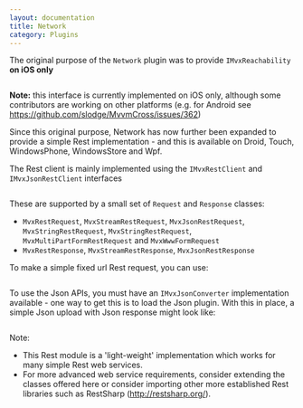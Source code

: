 ```yaml
---
layout: documentation
title: Network
category: Plugins
---
```

The original purpose of the `Network` plugin was to provide `IMvxReachability` **on iOS only**
```C# public interface IMvxReachability\n{\n  bool IsHostReachable(string host);\n}",
```
**Note:** this interface is currently implemented on iOS only, although some contributors are working on other platforms (e.g. for Android see https://github.com/slodge/MvvmCross/issues/362)

Since this original purpose, Network has now further been expanded to provide a simple Rest implementation - and this is available on Droid, Touch, WindowsPhone, WindowsStore and Wpf.

The Rest client is mainly implemented using the `IMvxRestClient` and `IMvxJsonRestClient` interfaces
```C# public interface IMvxRestClient\n{\n  void ClearSetting(string key);\n  void SetSetting(string key, object value);\n\n  void MakeRequest(MvxRestRequest restRequest, Action<MvxRestResponse> successAction,\n                   Action<Exception> errorAction);\n\n  void MakeRequest(MvxRestRequest restRequest, Action<MvxStreamRestResponse> successAction,\n                   Action<Exception> errorAction);\n}\n\npublic interface IMvxJsonRestClient\n{\n  Func<IMvxJsonConverter> JsonConverterProvider { get; set; }\n\n  void MakeRequestFor<T>(MvxRestRequest restRequest, Action<MvxDecodedRestResponse<T>> successAction,\n                         Action<Exception> errorAction);\n}",
```
These are supported by a small set of `Request` and `Response` classes:

- `MvxRestRequest`, `MvxStreamRestRequest`, `MvxJsonRestRequest`, `MvxStringRestRequest`, `MvxStringRestRequest`, `MvxMultiPartFormRestRequest` and `MvxWwwFormRequest`
- `MvxRestResponse`, `MvxStreamRestResponse`, `MvxJsonRestResponse`

To make a simple fixed url Rest request, you can use:
```C# var request = new MvxRestRequest(\"http://myService.org/things/list\");\nvar client = Mvx.Resolve<IMvxRestClient>();\nclient.MakeRequest(request,\n                   (MvxStreamRestResponse response) => {\n                     // do something with the response.StatusCode and response.Stream\n                   },\n                   error => {\n                     // do something with the error\n                   });",
```
To use the Json APIs, you must have an `IMvxJsonConverter` implementation available - one way to get this is to load the Json plugin. With this in place, a simple Json upload with Json response might look like:
```C# var request = new MvxJsonRestRequest<Person>(\"http://myService.org/things/add\")\n{\n  Body = person\n};\n\nvar client = Mvx.Resolve<IMvxJsonRestClient>();\nclient.MakeRequestFor<PersonAddResult>(request,\n                                       (MvxDecodedRestResponse<PersonAddResult> response) => {\n                                         // do something with the response.StatusCode and response.Result\n                                       },\n                                       error => {\n                                         // do something with the error\n                                       });",
```
Note:

- This Rest module is a 'light-weight' implementation which works for many simple Rest web services.
- For more advanced web service requirements, consider extending the classes offered here or consider importing other more established Rest libraries such as RestSharp (http://restsharp.org/).